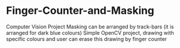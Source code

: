 # Finger-Counter-and-Masking
Computer Vision Project
Masking can be arranged by track-bars (it is arranged for dark blue colours)
Simple OpenCV project, drawing with specific colours and user can erase this drawing by finger counter

